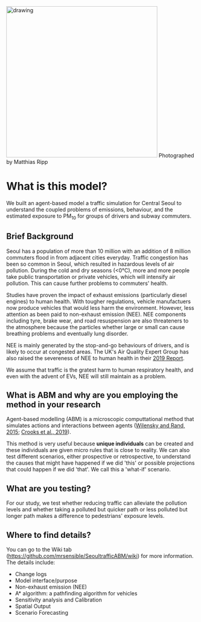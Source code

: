 <img src="https://live.staticflickr.com/4728/38477426035_a93e3902ea_5k.jpg" alt="drawing" width="400"/>
 Photographed by Matthias Ripp
<br>

# What is this model?
We built an agent-based model a traffic simulation for Central Seoul to understand the coupled problems of emissions, behaviour, and the estimated exposure to PM<sub>10</sub> for groups of drivers and subway commuters.


## Brief Background
Seoul has a population of more than 10 million with an addition of 8 million commuters flood in from adjacent cities everyday. Traffic congestion has been so common in Seoul, which resulted in hazardous levels of air pollution. During the cold and dry seasons (<0°C), more and more people take public transportation or private vehicles, which will intensify air pollution. This can cause further problems to commuters' health.

Studies have proven the impact of exhaust emissions (particularly diesel engines) to human health. With tougher regulations, vehicle manufactuers now produce vehicles that would less harm the environment. However, less attention as been paid to non-exhaust emission (NEE). NEE components including tyre, brake wear, and road resuspension are also threateners to the atmosphere because the particles whether large or small can cause breathing problems and eventually lung disorder. 

NEE is mainly generated by the stop-and-go behaviours of drivers, and is likely to occur at congested areas. The UK's Air Quality Expert Group has also raised the severeness of NEE to human health in their [2019 Report](https://uk-air.defra.gov.uk/assets/documents/reports/cat09/1907101151_20190709_Non_Exhaust_Emissions_typeset_Final.pdf).

We assume that traffic is the gratest harm to human respiratory health, and even with the advent of EVs, NEE will still maintain as a problem.


## What is ABM and why are you employing the method in your research
Agent-based modelling (ABM) is a microscopic computtational method that simulates actions and interactions between agents ([Wilensky and Rand, 2015](https://books.google.co.uk/books/about/An_Introduction_to_Agent_Based_Modeling.html?id=LQrhBwAAQBAJ&source=kp_cover&redir_esc=y); [Crooks et al., 2019](http://uk.sagepub.com/en-gb/eur/agent-based-modelling-and-geographical-information-systems/book250134)). 

This method is very useful because **unique individuals** can be created and these individuals are given micro rules that is close to reality. We can also test different scenarios, either prospective or retrospective, to understand the causes that might have happened if we did 'this' or possible projections that could happen if we did 'that'. We call this a 'what-if' scenario. 

## What are you testing?
For our study, we test whether reducing traffic can alleviate the pollution levels and whether taking a polluted but quicker path or less polluted but longer path makes a difference to pedestrians' exposure levels.


## Where to find details?
You can go to the Wiki tab (https://github.com/mrsensible/SeoultrafficABM/wiki) for more information. The details include:

* Change logs
* Model interface/purpose
* Non-exhaust emission (NEE)
* A* algorithm: a pathfinding algorithm for vehicles
* Sensitivity analysis and Calibration
* Spatial Output
* Scenario Forecasting



